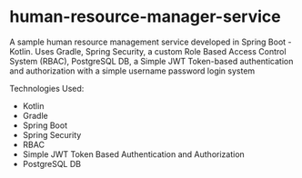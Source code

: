 # human-resource-manager-service
 A sample human resource management service developed in Spring Boot - Kotlin. Uses Gradle, Spring Security, a custom Role Based Access Control System (RBAC), PostgreSQL DB, a Simple JWT Token-based authentication and authorization with a simple username password login system

Technologies Used:
* Kotlin
* Gradle
* Spring Boot
* Spring Security
* RBAC
* Simple JWT Token Based Authentication and Authorization
* PostgreSQL DB
